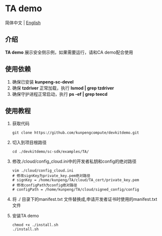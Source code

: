 # **TA demo**

简体中文 | [English](README_en.md)

## 介绍
**TA demo** 展示安全侧示例，如果需要运行，请和CA demo配合使用

## 使用依赖

1. 确保已安装 **kunpeng-sc-devel**
2. 确保 **tzdriver** 正常加载，执行 **lsmod | grep tzdriver**
3. 确保守护进程正常启动，执行 **ps -ef | grep teecd**

## 使用教程

1. 获取代码

   ```shell
   git clone https://github.com/kunpengcompute/devkitdemo.git
   ```

2. 切入到项目根路径

   ```shell
   cd ./devkitdemo/sc-sdk/examples/TA/
   ```

3. 修改./cloud/config_cloud.ini中的开发者私钥和config的绝对路径

   ```shell
   vim ./cloud/config_cloud.ini
   # 修改signKey为private_key.pem绝对路径
   # signKey = /home/kunpeng/TA/cloud/TA_cert/private_key.pem
   # 修改configPath为config绝对路径
   # configPath = /home/kunpeng/TA/cloud/signed_config/config
   ```

4. 将 ./ 目录下的manifest.txt 文件替换成,申请开发者证书时使用的manifest.txt文件
   
5. 安装TA demo

   ```shell
   chmod +x ./install.sh
   ./install.sh
   ```

